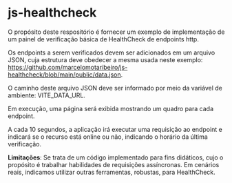 # js-healthcheck
 
O propósito deste respositório é fornecer um exemplo de implementação de um painel de verificação básica de HealthCheck de endpoints http.

Os endpoints a serem verificados devem ser adicionados em um arquivo JSON, cuja estrutura deve obedecer a mesma usada neste exemplo: https://github.com/marcelomotaribeiro/js-healthcheck/blob/main/public/data.json.

O caminho deste arquivo JSON deve ser informado por meio da variável de ambiente: VITE_DATA_URL.

Em execução, uma página será exibida mostrando um quadro para cada endpoint.

A cada 10 segundos, a aplicação irá executar uma requisição ao endpoint e indicará se o recurso está online ou não, indicando o horário da última verificação.

**Limitações**: Se trata de um código implementado para fins didáticos, cujo o propósito é trabalhar habilidades de requisições assíncronas. Em cenários reais, indicamos utilizar outras ferramentas, robustas, para HealthCheck.
